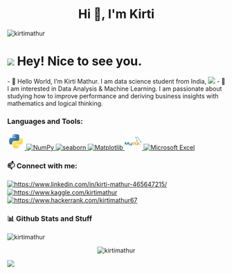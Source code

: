 <h1 align="center">Hi 👋, I'm Kirti</h1>

<p align="left"> <img src="https://komarev.com/ghpvc/?username=kirtimathur&label=Profile%20views&color=0e75b6&style=flat" alt="kirtimathur" /> </p>
<h1><img src="https://emojis.slackmojis.com/emojis/images/1531849430/4246/blob-sunglasses.gif?1531849430" width="30"/> Hey! Nice to see you.</h1>
- 👋 Hello World, I’m Kirti Mathur. I am data science student from India, <img src="https://hatscripts.github.io/circle-flags/flags/in.svg" width="40">
- 👀 I am interested in Data Analysis & Machine Learning. I am passionate about studying how to improve performance and deriving business insights with mathematics and logical thinking.
<h3 align="left">Languages and Tools:</h3>
<p align="left"> 
<a href="https://www.python.org" target="_blank" rel="noreferrer"> <img src="https://raw.githubusercontent.com/devicons/devicon/master/icons/python/python-original.svg" alt="python" width="40" height="40"/> </a> <a href="https://pandas.pydata.org/" target="_blank" rel="noreferrer"> <imgsrc="https://raw.githubusercontent.com/devicons/devicon/2ae2a900d2f041da66e950e4d48052658d850630/icons/pandas/pandas-original.svg" alt="pandas" width="40" height="40"/> </a><a href="https://numpy.org/" target="_blank" rel="noreferrer"><img src="https://numpy.org/images/logo.svg" title="NumPy" alt="NumPy" width="40" height="40"/> </a><a href="https://seaborn.pydata.org/" target="_blank" rel="noreferrer"> <img src="https://seaborn.pydata.org/_images/logo-mark-lightbg.svg" alt="seaborn" width="40" height="40"/> </a><a href="https://matplotlib.org/" target="_blank" rel="noreferrer">
<img src="https://matplotlib.org/stable/_images/sphx_glr_logos2_001.png" title="Matplotlib" alt="Matplotlib" width="40" height="40"/> </a>                            <a href="https://public.tableau.com/app/profile/kirti.mathur3578" target="_blank" rel="noreferrer"><imgsrc="https://www.lib.washington.edu/dataservices/images/Tableau_Software_logo.png/image" title="Tableau" alt="Tableau" width="40" height="40"/></a><a href="https://www.mysql.com/" target="_blank" rel="noreferrer"> <img src="https://raw.githubusercontent.com/devicons/devicon/master/icons/mysql/mysql-original-wordmark.svg" alt="mysql" width="40" height="40"/> </a> <a href="https://www.w3schools.com/cpp/" target="_blank" rel="noreferrer"><imgsrc="https://raw.githubusercontent.com/devicons/devicon/master/icons/cplusplus/cplusplus-original.svg" alt="cplusplus" width="40" height="40"/> </a><a href="https://www.microsoft.com/en-in/microsoft-365/excel" target="_blank" rel="noreferrer"><img src="https://seeklogo.com/images/M/microsoft-excel-logo-F8C90B4427-seeklogo.com.png" title="Microsoft Excel" alt="Microsoft Excel" width="40" height="40"/> </a></p>
<h3 align="left">📫 Connect with me:</h3>
<p align="left">
<a href="https://linkedin.com/in/https://www.linkedin.com/in/kirti-mathur-465647215/" target="blank"><img align="center" src="https://raw.githubusercontent.com/rahuldkjain/github-profile-readme-generator/master/src/images/icons/Social/linked-in-alt.svg" alt="https://www.linkedin.com/in/kirti-mathur-465647215/" height="30" width="40" /></a>
<a href="https://kaggle.com/https://www.kaggle.com/kirtimathur" target="blank"><img align="center" src="https://raw.githubusercontent.com/rahuldkjain/github-profile-readme-generator/master/src/images/icons/Social/kaggle.svg" alt="https://www.kaggle.com/kirtimathur" height="30" width="40" /></a>
<a href="https://www.hackerrank.com/https://www.hackerrank.com/kirtimathur67" target="blank"><img align="center" src="https://raw.githubusercontent.com/rahuldkjain/github-profile-readme-generator/master/src/images/icons/Social/hackerrank.svg" alt="https://www.hackerrank.com/kirtimathur67" height="30" width="40" /></a>
</p>

<h3> 📊 Github Stats and Stuff</h3>
<p><img align="center" src="https://github-readme-streak-stats.herokuapp.com/?user=kirtimathur&" alt="kirtimathur" /></p>

<p align="center"><img src="https://github-readme-stats.vercel.app/api?username=kirtimathur&" alt="kirtimathur" /> </p>
                     
<img src="https://github-readme-stats.vercel.app/api/top-langs/?username=kirtimathur&hide_border=true&layout=compact" />



